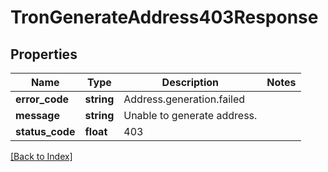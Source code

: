 # TronGenerateAddress403Response

## Properties

Name | Type | Description | Notes
------------ | ------------- | ------------- | -------------
**error_code** | **string** | Address.generation.failed |
**message** | **string** | Unable to generate address. |
**status_code** | **float** | 403 |

[[Back to Index]](../index.md)

